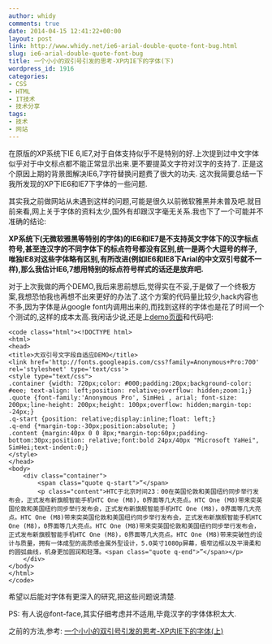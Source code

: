 ```yaml
---
author: whidy
comments: true
date: 2014-04-15 12:41:22+00:00
layout: post
link: http://www.whidy.net/ie6-arial-double-quote-font-bug.html
slug: ie6-arial-double-quote-font-bug
title: 一个小小的双引号引发的思考-XP内IE下的字体(下)
wordpress_id: 1916
categories:
- CSS
- HTML
- IT技术
- 技术分享
tags:
- 技术
- 网站
---
```


在原版的XP系统下IE 6,IE7,对于自体支持似乎不是特别的好.上次提到过中文字体似乎对于中文标点都不能正常显示出来.更不要提英文字符对汉字的支持了.
正是这个原因上期的背景图解决IE6,7字符替换问题费了很大的功夫.
这次我简要总结一下我所发现的XP下IE6和IE7下字体的一些问题.

其实我之前做网站从未遇到这样的问题,可能是很久以前微软雅黑并未普及吧.就目前来看,网上关于字体的资料太少,国外有却跟汉字毫无关系.我也下了一个可能并不准确的结论:

<!-- more -->

**XP系统下(无微软雅黑等特别的字体)的IE6和IE7是不支持英文字体下的汉字标点符号,甚至连汉字的不同字体下的标点符号都没有区别,统一是两个大逗号的样子,唯独IE8对这些字体略有区别,有所改进(例如IE6和IE8下Arial的中文双引号就不一样),那么我估计IE6,7想用特别的标点符号样式的话还是放弃吧.**

对于上次我做的两个DEMO,我后来思前想后,觉得实在不妥,于是做了一个终极方案,我想恐怕我也再想不出来更好的办法了.这个方案的代码量比较少,hack内容也不多,因为字体是从google font内调用出来的,而找到这样的字体也是花了时间一个个测试的,这样的成本太高.我闲话少说,还是上[demo页面](http://www.whidy.net/demos/quote/quote_text_gg.html)和代码吧:


    
    <code class="html"><!DOCTYPE html>
    <html>
    <head>
    <title>大双引号文字段自适应DEMO</title>
    <link href='http://fonts.googleapis.com/css?family=Anonymous+Pro:700' rel='stylesheet' type='text/css'>
    <style type="text/css">
    .container {width: 720px;color: #000;padding:20px;background-color: #eee; text-align: left;position: relative;overflow: hidden;zoom:1;}
    .quote {font-family:'Anonymous Pro', SimHei , arial; font-size: 200px;line-height: 200px;height: 100px;overflow: hidden;margin-top: -24px;}
    .q-start {position: relative;display:inline;float: left;}
    .q-end {*margin-top:-30px;position:absolute; }
    .content {margin:40px 0 0 8px;*margin-top:60px;padding-bottom:30px;position: relative;font:bold 24px/40px "Microsoft YaHei", SimHei;text-indent:0;}
    </style>
    </head>
    <body>
        <div class="container">
            <span class="quote q-start">“</span>
    		<p class="content">HTC于北京时间23：00在英国伦敦和美国纽约同步举行发布会，正式发布新旗舰智能手机HTC One (M8)，0界面等几大亮点。HTC One (M8)带来突英国伦敦和美国纽约同步举行发布会，正式发布新旗舰智能手机HTC One (M8)，0界面等几大亮点。HTC One (M8)带来突英国伦敦和美国纽约同步举行发布会，正式发布新旗舰智能手机HTC One (M8)，0界面等几大亮点。HTC One (M8)带来突英国伦敦和美国纽约同步举行发布会，正式发布新旗舰智能手机HTC One (M8)，0界面等几大亮点。HTC One (M8)带来突破性的设计与质量，拥有一体成型的高质感金属外型设计，5.0英寸1080p屏幕，极窄边框以及平滑柔和的圆弧曲线，机身更加圆润和轻薄。<span class="quote q-end">”</span></p>
        </div>
    </body>
    </html>
    </code>



希望以后能对字体有更深入的研究,把这些问题说清楚.

PS: 有人说@font-face,其实仔细考虑并不适用,毕竟汉字的字体体积太大.

之前的方法,参考:
[一个小小的双引号引发的思考-XP内IE下的字体(上)](http://www.whidy.net/ie6-arial-double-quote.html)
